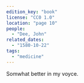 ```yaml
---
edition_key: "book"
license: "CC0 1.0"
location: "page 10"
people:
  - "Dee, John"
related_dates:
  - "1580-10-22"
tags:
  - "medicine"
---
```

Somwhat better in my voyce.
